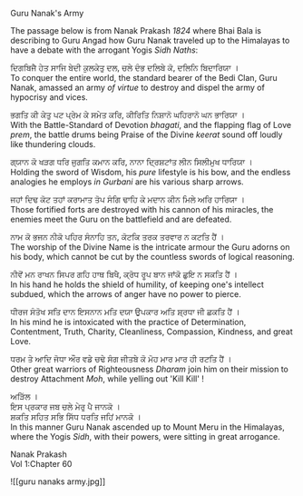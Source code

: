 Guru Nanak's Army  
  
The passage below is from Nanak Prakash *1824* where Bhai Bala is describing to Guru Angad how Guru Nanak traveled up to the Himalayas to have a debate with the arrogant Yogis *Sidh Naths*:  
  
ਦਿਗਬਿਜੈ ਹੇਤ ਸਾਜਿ ਬੇਦੀ ਕੁਲਕੇਤੁ ਦਲ, ਚਲੇ ਦੰਭ ਦਲਿਬੇ ਕੋ, ਦਲਿਨਿ ਬਿਦਾਰਿਯਾ ।  
To conquer the entire world, the standard bearer of the Bedi Clan, Guru Nanak, amassed an army *of virtue* to destroy and dispel the army of hypocrisy and vices.  
  
ਭਗਤਿ ਕੀ ਕੇਤੁ ਪਟ ਪ੍ਰੇਮ ਕੇ ਸਮੇਤ ਕਰਿ, ਕੀਰਿਤਿ ਨਿਸ਼ਾਨੋ ਘਹਿਰਾਨੋ ਘਨ ਭਾਰਿਯਾ ।  
With the Battle-Standard of Devotion *bhagati*, and the flapping flag of Love *prem*, the battle drums being Praise of the Divine *keerat* sound off loudly like thundering clouds.  
  
ਗ੍ਯਾਨ ਕੋ ਖੜਗ ਧਰਿ ਜੁਗਤਿ ਕਮਾਨ ਕਰਿ, ਨਾਨਾ ਦ੍ਰਿਸ਼ਟਾਂਤ ਲੀਨ ਸਿਲੀਮੁਖ ਧਾਰਿਯਾ ।  
Holding the sword of Wisdom, his *pure* lifestyle is his bow, and the endless analogies he employs *in Gurbani* are his various sharp arrows.  
  
ਜਹਾਂ ਦਿਢ ਕੋਟ ਤਹਾਂ ਕਰਾਮਾਤ ਤੋਪ ਸੰਗਿ ਢਾਹਿ ਕੇ ਮਦਾਨ ਕੀਨ ਮਿਲੇ ਅਰਿ ਹਾਰਿਯਾ ।  
Those fortified forts are destroyed with his cannon of his miracles, the enemies meet the Guru on the battlefield and are defeated.  
  
ਨਾਮ ਕੋ ਭਜਨ ਨੀਕੋ ਪਹਿਰ ਸੰਨਾਹਿ ਤਨ, ਕੋਟਕਿ ਤਰਕ ਤਰਵਾਰ ਨ ਕਟਤਿ ਹੈਂ ।  
The worship of the Divine Name is the intricate armour the Guru adorns on his body, which cannot be cut by the countless swords of logical reasoning.  
  
ਨੀਵੋਂ ਮਨ ਰਾਖਨ ਸਿਪਰ ਗਹਿ ਹਾਥ ਬਿਖੈ, ਕ੍ਰੋਧ ਰੂਪ ਬਾਨ ਜਾਂਕੋ ਛੁਇ ਨ ਸਕਤਿ ਹੈਂ ।  
In his hand he holds the shield of humility, of keeping one's intellect subdued, which the arrows of anger have no power to pierce.  
  
ਧੀਰਜ ਸੰਤੋਖ ਸਤਿ ਦਾਨ ਇਸਨਾਨ ਮਤਿ ਦਯਾ ਉਪਕਾਰ ਅਤਿ ਸ਼੍ਰਧਾ ਜੀ ਛਕਤਿ ਹੈਂ ।  
In his mind he is intoxicated with the practice of Determination, Contentment, Truth, Charity, Cleanliness, Compassion, Kindness, and great Love.  
  
ਧਰਮ ਤੇ ਆਦਿ ਜੋਧਾ ਔਰ ਵਡੇ ਚਢੇ ਸੰਗ ਜੀਤਬੇ ਕੋ ਮੋਹ ਮਾਰ ਮਾਰ ਹੀ ਰਟਤਿ ਹੈਂ ।  
Other great warriors of Righteousness *Dharam* join him on their mission to destroy Attachment *Moh*, while yelling out 'Kill Kill' !  
  
ਅੜਿੱਲ ।  
ਇਸ ਪ੍ਰਕਾਰ ਜਬ ਚਲੇ ਮੇਰੁ ਪੈ ਜਾਨਕੋ ।  
ਸ਼ਕਤਿ ਸਹਿਤ ਸਭਿ ਸਿੱਧ ਧਰਤਿ ਜਹਿਂ ਮਾਨਕੋ ।  
In this manner Guru Nanak ascended up to Mount Meru in the Himalayas, where the Yogis *Sidh*, with their powers, were sitting in great arrogance.  
  
Nanak Prakash  
Vol 1:Chapter 60

![[guru nanaks army.jpg]]